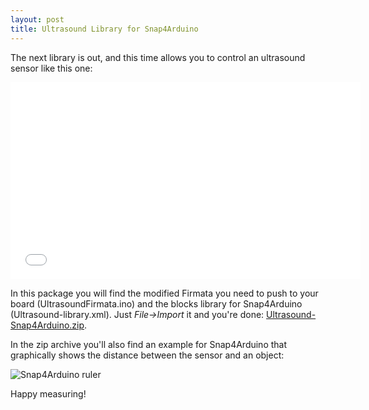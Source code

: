 ```yaml
---
layout: post
title: Ultrasound Library for Snap4Arduino
---
```


The next library is out, and this time allows you to control an ultrasound sensor like this one:

<iframe width="560" height="315" src="//www.youtube.com/embed/i6OzdKh8PXE" frameborder="0" allowfullscreen></iframe>

In this package you will find the modified Firmata you need to push to your board (UltrasoundFirmata.ino) and the blocks library for Snap4Arduino (Ultrasound-library.xml). Just _File→Import_ it and you're done: [Ultrasound-Snap4Arduino.zip](http://edutec.citilab.eu/files/Ultrasound-Snap4Arduino.zip).

In the zip archive you'll also find an example for Snap4Arduino that graphically shows the distance between the sensor and an object:

![Snap4Arduino ruler]({{site.baseurl}}/img/ultrasound-01.png "An invisible ruler in Snap4Arduino")

Happy measuring!
